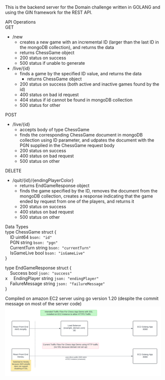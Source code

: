 This is the backend server for the Domain challenge written in GOLANG and using the GIN framework for the REST API.

API Operations <br />
GET
  - /new 
    -  creates a new game with an incremental ID (larger than the last ID in the mongoDB collection), and returns the data
      -   returns ChessGame object
    - 200 status on success
    - 500 status if unable to generate
  - /live/{id}
    - finds a game by the specified ID value, and returns the data 
      -  returns ChessGame object  
    -  200 status on success (both active and inactive games found by the id) 
    -  400  status on bad id request
    -  404 status if id cannot be found in mongoDB collection
    -  500 status for other
   
POST
  - /live/{id}
    - accepts body of type ChessGame
    - finds  the corresponding ChessGame document in mongoDB collection using ID parameter, and udpates the document with the PGN supplied in the ChessGame request body
    - 200 status on success
    - 400 status on bad request
    - 500 status on other

DELETE
 - /quit/{id}/{endingPlayerColor}
    - returns EndGameResponse object  
    - finds the game specified by the ID, removes the document from the mongoDB collection, creates a response indicating that the game ended by request from one of the players, and returns it
    - 200 status on success
    - 400 status on bad request
    - 500 status on other
  

Data Types <br />
type ChessGame struct {<br />
	&nbsp;&nbsp;&nbsp;&nbsp;ID          uint64 `bson: "id"`<br />
	&nbsp;&nbsp;&nbsp;&nbsp;PGN         string `bson: "pgn"`<br />
	&nbsp;&nbsp;&nbsp;&nbsp;CurrentTurn string `bson: "currentTurn"`<br />
	&nbsp;&nbsp;&nbsp;&nbsp;IsGameLive  bool   `bson: "isGameLive"`<br />
}

type EndGameResponse struct {<br />
	&nbsp;&nbsp;&nbsp;&nbsp;Success        bool   `json: "success"`<br />x
	&nbsp;&nbsp;&nbsp;&nbsp;EndingPlayer   string `json: "endingPlayer"`<br />
	&nbsp;&nbsp;&nbsp;&nbsp;FailureMessage string `json: "failureMessage"`<br />
}<br />



Compiled on amazon EC2 server using go version 1.20 (despite the commit message on most of the server code)
![Diagram explaining current traffic patterns for this chess app ](./ChessAppTrafficDiagram.png)
